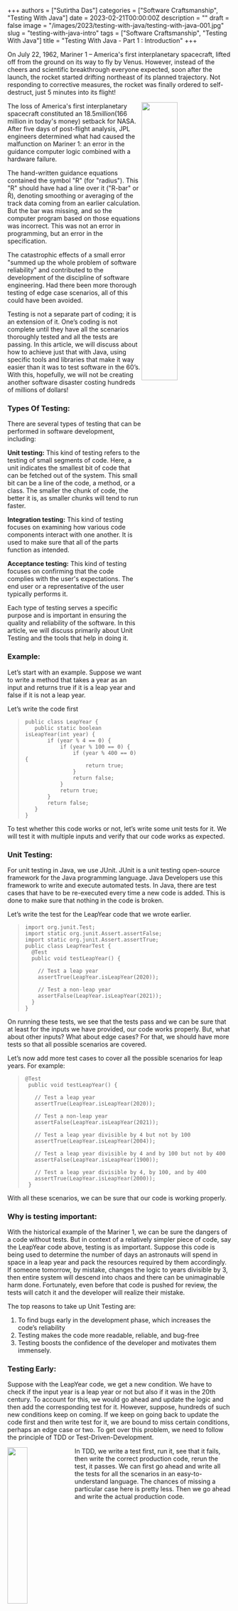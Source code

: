 +++
authors = ["Sutirtha Das"]
categories = ["Software Craftsmanship", "Testing With Java"]
date = 2023-02-21T00:00:00Z
description = ""
draft = false
image = "/images/2023/testing-with-java/testing-with-java-001.jpg"
slug = "testing-with-java-intro"
tags = ["Software Craftsmanship", "Testing With Java"]
title = "Testing With Java - Part 1 : Introduction"
+++

On July 22, 1962, Mariner 1 – America's first interplanetary spacecraft, lifted off from the ground on its way to fly by Venus. However, instead of the cheers and scientific breakthrough everyone expected, soon after the launch, the rocket started drifting northeast of its planned trajectory. Not responding to corrective measures, the rocket was finally ordered to self-destruct, just 5 minutes into its flight!

<img style="float:right" src="/images/2023/testing-with-java/testing-with-java-001.jpg" width="40%" height="40%" />

The loss of America's first interplanetary spacecraft constituted an $18.5 million ($166 million in today's money) setback for NASA. After five days of post-flight analysis, JPL engineers determined what had caused the malfunction on Mariner 1: an error in the guidance computer logic combined with a hardware failure.

The hand-written guidance equations contained the symbol "R" (for "radius"). This "R" should have had a line over it ("R-bar" or R̄), denoting smoothing or averaging of the track data coming from an earlier calculation. But the bar was missing, and so the computer program based on those equations was incorrect. This was not an error in programming, but an error in the specification.

The catastrophic effects of a small error "summed up the whole problem of software reliability" and contributed to the development of the discipline of software engineering. Had there been more thorough testing of edge case scenarios, all of this could have been avoided.

Testing is not a separate part of coding; it is an extension of it. One’s coding is not complete until they have all the scenarios thoroughly tested and all the tests are passing. In this article, we will discuss about how to achieve just that with Java, using specific tools and libraries that make it way easier than it was to test software in the 60’s. With this, hopefully, we will not be creating another software disaster costing hundreds of millions of dollars!

### Types Of Testing:

There are several types of testing that can be performed in software development, including:

<strong>Unit testing:</strong> This kind of testing refers to the testing of small segments of code. Here, a unit indicates the smallest bit of code that can be fetched out of the system. This small bit can be a line of the code, a method, or a class. The smaller the chunk of code, the better it is, as smaller chunks will tend to run faster.

<strong>Integration testing:</strong> This kind of testing focuses on examining how various code components interact with one another. It is used to make sure that all of the parts function as intended.

<strong>Acceptance testing:</strong> This kind of testing focuses on confirming that the code complies with the user's expectations. The end user or a representative of the user typically performs it.

Each type of testing serves a specific purpose and is important in ensuring the quality and reliability of the software. In this article, we will discuss primarily about Unit Testing and the tools that help in doing it.

### Example:

Let’s start with an example. Suppose we want to write a method that takes a year as an input and returns true if it is a leap year and false if it is not a leap year.

Let’s write the code first

> ```
> public class LeapYear {
>    public static boolean isLeapYear(int year) {
>        if (year % 4 == 0) {
>            if (year % 100 == 0) {
>                if (year % 400 == 0) {
>                    return true;
>                }
>                return false;
>            }
>            return true;
>        }
>        return false;
>    }
> }
> ```

To test whether this code works or not, let’s write some unit tests for it. We will test it with multiple inputs and verify that our code works as expected.

### Unit Testing:

For unit testing in Java, we use JUnit. JUnit is a unit testing open-source framework for the Java programming language. Java Developers use this framework to write and execute automated tests. In Java, there are test cases that have to be re-executed every time a new code is added. This is done to make sure that nothing in the code is broken.

Let’s write the test for the LeapYear code that we wrote earlier.

> ```
> import org.junit.Test;
> import static org.junit.Assert.assertFalse;
> import static org.junit.Assert.assertTrue;
> public class LeapYearTest {
>   @Test
>   public void testLeapYear() {
>
>     // Test a leap year
>     assertTrue(LeapYear.isLeapYear(2020));
>
>     // Test a non-leap year
>     assertFalse(LeapYear.isLeapYear(2021));
>   }
> }
> ```

On running these tests, we see that the tests pass and we can be sure that at least for the inputs we have provided, our code works properly. But, what about other inputs? What about edge cases? For that, we should have more tests so that all possible scenarios are covered.

Let’s now add more test cases to cover all the possible scenarios for leap years. For example:

> ```
> @Test
>  public void testLeapYear() {
>
>    // Test a leap year
>    assertTrue(LeapYear.isLeapYear(2020));
>
>    // Test a non-leap year
>    assertFalse(LeapYear.isLeapYear(2021));
>
>    // Test a leap year divisible by 4 but not by 100
>    assertTrue(LeapYear.isLeapYear(2004));
>
>    // Test a leap year divisible by 4 and by 100 but not by 400
>    assertFalse(LeapYear.isLeapYear(1900));
>
>    // Test a leap year divisible by 4, by 100, and by 400
>    assertTrue(LeapYear.isLeapYear(2000));
>  }
> ```

With all these scenarios, we can be sure that our code is working properly.

### Why is testing important:

With the historical example of the Mariner 1, we can be sure the dangers of a code without tests. But in context of a relatively simpler piece of code, say the LeapYear code above, testing is as important. Suppose this code is being used to determine the number of days an astronauts will spend in space in a leap year and pack the resources required by them accordingly. If someone tomorrow, by mistake, changes the logic to years divisible by 3, then entire system will descend into chaos and there can be unimaginable harm done. Fortunately, even before that code is pushed for review, the tests will catch it and the developer will realize their mistake.

The top reasons to take up Unit Testing are:

1. To find bugs early in the development phase, which increases the code’s reliability
2. Testing makes the code more readable, reliable, and bug-free
3. Testing boosts the confidence of the developer and motivates them immensely.

### Testing Early:

Suppose with the LeapYear code, we get a new condition. We have to check if the input year is a leap year or not but also if it was in the 20th century. To account for this, we would go ahead and update the logic and then add the corresponding test for it. However, suppose, hundreds of such new conditions keep on coming. If we keep on going back to update the code first and then write test for it, we are bound to miss certain conditions, perhaps an edge case or two. To get over this problem, we need to follow the principle of TDD or Test-Driven-Development.

<img style="float:left" src="/images/2023/testing-with-java/testing-with-java-003.jpg" width="30%" height="30%" />

In TDD, we write a test first, run it, see that it fails, then write the correct production code, rerun the test, it passes. We can first go ahead and write all the tests for all the scenarios in an easy-to-understand language. The chances of missing a particular case here is pretty less. Then we go ahead and write the actual production code.
